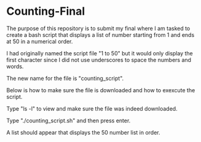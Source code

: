 # Counting-Final

The purpose of this repository is to submit my final where I am tasked to create a bash script that displays a list of number starting from 1 and ends at 50 in a numerical order.

I had originally named the script file "1 to 50" but it would only display the first character since I did not use underscores to space the numbers and words.

The new name for the file is "counting_script".

Below is how to make sure the file is downloaded and how to exexcute the script.

Type "ls -l" to view and make sure the file was indeed downloaded.

Type "./counting_script.sh" and then press enter.

A list should appear that displays the 50 number list in order.

